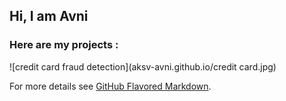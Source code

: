 ## Hi, I am Avni

### Here are my projects :

![credit card fraud detection](aksv-avni.github.io/credit card.jpg)



For more details see [GitHub Flavored Markdown](https://guides.github.com/features/mastering-markdown/).
